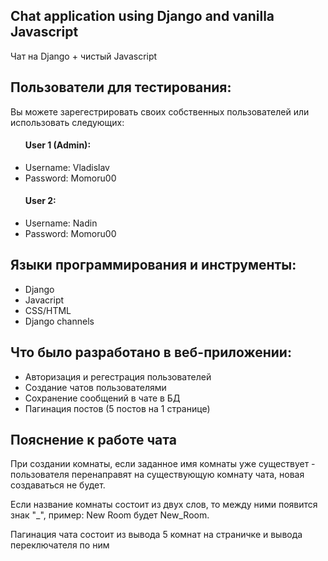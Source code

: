 ## Chat application using Django and vanilla Javascript 

Чат на Django + чистый Javascript

## Пользователи для тестирования:
Вы можете зарегестрировать своих собственных пользователей или использовать следующих:
<ul> 
    <h4>User 1 (Admin):</h4>
    <li>Username: Vladislav</li>
    <li>Password: Momoru00</li>
</ul>
<ul> 
    <h4>User 2:</h4>
    <li>Username: Nadin</li>
    <li>Password: Momoru00</li>
</ul>

## Языки программирования и инструменты:
<ul> 
  <li>Django</li>
  <li>Javacript</li>
  <li>CSS/HTML</li>
  <li>Django channels</li>
</ul>

## Что было разработано в веб-приложении: 
<ul>
  <li>Авторизация и регестрация пользователей</li>
  <li>Создание чатов пользователями</li>
  <li>Сохранение сообщений в чате в БД</li>
  <li>Пагинация постов (5 постов на 1 странице)</li>
</ul>
<h2>Пояснение к работе чата</h2>
<p>При создании комнаты, если заданное имя комнаты уже существует - пользователя перенаправят на существующую комнату чата, новая создаваться не будет.</p>
<p>Если название комнаты состоит из двух слов, то между ними появится знак "_", пример: New Room будет New_Room.</p>
<p>Пагинация чата состоит из вывода 5 комнат на страничке и вывода переключателя по ним</p>
